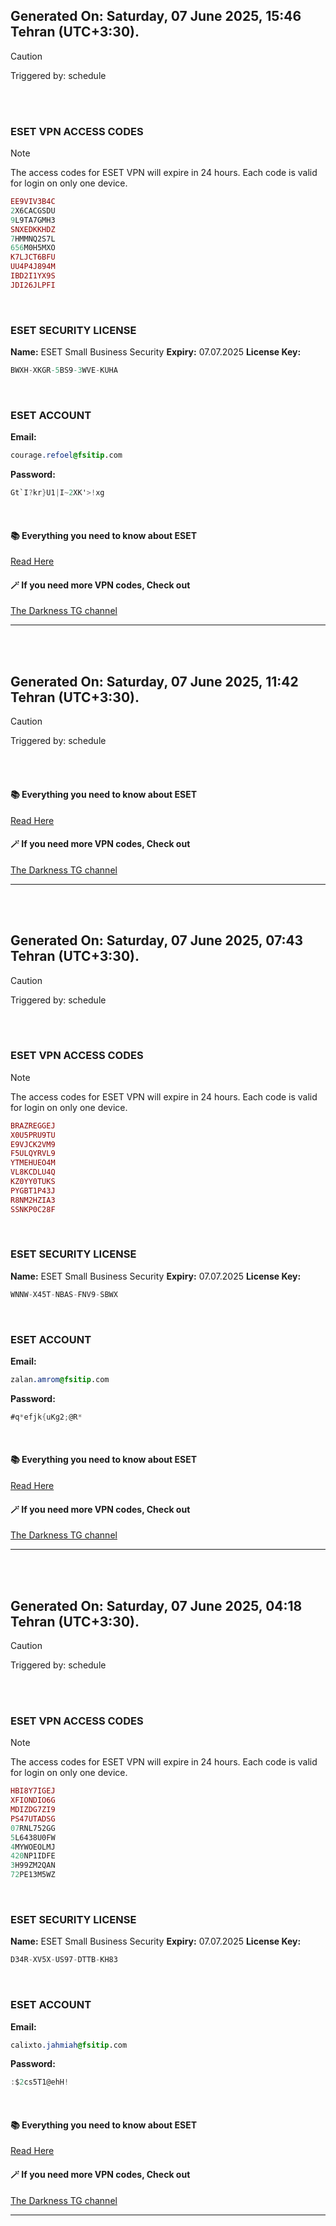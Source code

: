 ## Generated On: Saturday, 07 June 2025, 15:46 Tehran (UTC+3:30).

> [!CAUTION]
> Triggered by: schedule

<br><br>

### ESET VPN ACCESS CODES

> [!NOTE]
> The access codes for ESET VPN will expire in 24 hours.
> Each code is valid for login on only one device.

```ruby
EE9VIV3B4C
2X6CACGSDU
9L9TA7GMH3
SNXEDKKHDZ
7HMMNQ2S7L
656M0H5MXO
K7LJCT6BFU
UU4P4J894M
IBD2I1YX9S
JDI26JLPFI
```

<br>

### ESET SECURITY LICENSE

**Name:** ESET Small Business Security
**Expiry:** 07.07.2025
**License Key:**

```POV-Ray SDL
BWXH-XKGR-5BS9-3WVE-KUHA
```

<br>

### ESET ACCOUNT

**Email:**

```CSS
courage.refoel@fsitip.com
```

**Password:**

```POV-Ray SDL
Gt`I?kr}U1|I~2XK'>!xg
```

<br>

#### 📚 Everything you need to know about ESET

[Read Here](https://t.me/F_NiREvil/2113)

#### 🪄 If you need more VPN codes, Check out

[The Darkness TG channel](https://t.me/Eset_key_trial)

---

<br><br>

## Generated On: Saturday, 07 June 2025, 11:42 Tehran (UTC+3:30).

> [!CAUTION]
> Triggered by: schedule

<br><br>

#### 📚 Everything you need to know about ESET

[Read Here](https://t.me/F_NiREvil/2113)

#### 🪄 If you need more VPN codes, Check out

[The Darkness TG channel](https://t.me/Eset_key_trial)

---

<br><br>

## Generated On: Saturday, 07 June 2025, 07:43 Tehran (UTC+3:30).

> [!CAUTION]
> Triggered by: schedule

<br><br>

### ESET VPN ACCESS CODES

> [!NOTE]
> The access codes for ESET VPN will expire in 24 hours.
> Each code is valid for login on only one device.

```ruby
BRAZREGGEJ
X0U5PRU9TU
E9VJCK2VM9
F5ULQYRVL9
YTMEHUEO4M
VL8KCDLU4Q
KZ0YY0TUKS
PYGBT1P43J
R8NM2HZIA3
SSNKP0C28F
```

<br>

### ESET SECURITY LICENSE

**Name:** ESET Small Business Security
**Expiry:** 07.07.2025
**License Key:**

```POV-Ray SDL
WNNW-X45T-NBAS-FNV9-SBWX
```

<br>

### ESET ACCOUNT

**Email:**

```CSS
zalan.amrom@fsitip.com
```

**Password:**

```POV-Ray SDL
#q*efjk{uKg2;@R*
```

<br>

#### 📚 Everything you need to know about ESET

[Read Here](https://t.me/F_NiREvil/2113)

#### 🪄 If you need more VPN codes, Check out

[The Darkness TG channel](https://t.me/Eset_key_trial)

---

<br><br>

## Generated On: Saturday, 07 June 2025, 04:18 Tehran (UTC+3:30).

> [!CAUTION]
> Triggered by: schedule

<br><br>

### ESET VPN ACCESS CODES

> [!NOTE]
> The access codes for ESET VPN will expire in 24 hours.
> Each code is valid for login on only one device.

```ruby
HBI8Y7IGEJ
XFIONDIO6G
MDIZDG7ZI9
PS47UTADSG
07RNL752GG
5L6438U0FW
4MYWOEOLMJ
420NP1IDFE
3H99ZM2QAN
72PE13M5WZ
```

<br>

### ESET SECURITY LICENSE

**Name:** ESET Small Business Security
**Expiry:** 07.07.2025
**License Key:**

```POV-Ray SDL
D34R-XV5X-US97-DTTB-KH83
```

<br>

### ESET ACCOUNT

**Email:**

```CSS
calixto.jahmiah@fsitip.com
```

**Password:**

```POV-Ray SDL
:$2cs5T1@ehH!
```

<br>

#### 📚 Everything you need to know about ESET

[Read Here](https://t.me/F_NiREvil/2113)

#### 🪄 If you need more VPN codes, Check out

[The Darkness TG channel](https://t.me/Eset_key_trial)

---

<br><br>

